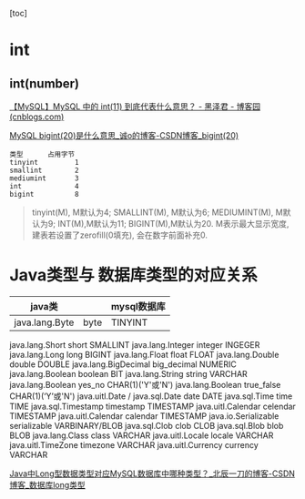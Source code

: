 [toc]



# int

## int(number)

[【MySQL】MySQL 中的 int(11) 到底代表什么意思？ - 黑泽君 - 博客园 (cnblogs.com)](https://www.cnblogs.com/chenmingjun/p/10556206.html)

[MySQL bigint(20)是什么意思_诚o的博客-CSDN博客_bigint(20)](https://blog.csdn.net/qq_22771739/article/details/85833710)



~~~
类型		占用字节
tinyint			1
smallint		2
mediumint		3
int				4
bigint			8
~~~





> tinyint(M), M默认为4;
> SMALLINT(M), M默认为6;
> MEDIUMINT(M), M默认为9;
> INT(M),M默认为11;
> BIGINT(M),M默认为20. M表示最大显示宽度, 建表若设置了zerofill(0填充),
> 会在数字前面补充0.



# Java类型与 数据库类型的对应关系

|java类|	 |mysql数据库|
|-|-|-|
java.lang.Byte|	byte	|TINYINT

java.lang.Short	short	SMALLINT
java.lang.Integer	integer	INGEGER
java.lang.Long	long	BIGINT
java.lang.Float	float	FLOAT
java.lang.Double	double	DOUBLE
java.lang.BigDecimal	big_decimal	NUMERIC
java.lang.Boolean	boolean	BIT
java.lang.String	string	VARCHAR
java.lang.Boolean	yes_no	CHAR(1)('Y'或'N')
java.lang.Boolean	true_false	CHAR(1)(‘Y’或'N')
java.uitl.Date / java.sql.Date	date	DATE
java.sql.Time	time	TIME
java.sql.Timestamp	timestamp	TIMESTAMP
java.uitl.Calendar	celendar	TIMESTAMP
java.uitl.Calendar	calendar	TIMESTAMP
java.io.Serializable	serializable	VARBINARY/BLOB
java.sql.Clob	clob	CLOB
java.sql.Blob	blob	BLOB
java.lang.Class	class	VARCHAR
java.uitl.Locale	locale	VARCHAR
java.uitl.TimeZone	timezone	VARCHAR
java.uitl.Currency	currency	VARCHAR



[Java中Long型数据类型对应MySQL数据库中哪种类型？_北辰一刀的博客-CSDN博客_数据库long类型](https://blog.csdn.net/weixin_39746740/article/details/82053908)
